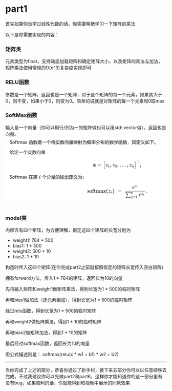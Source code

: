 # part1
首先如果你没学过线性代数的话，你需要稍微学习一下矩阵的乘法

以下是你需要实现的内容：

### 矩阵类
元素类型为float，支持动态加载矩阵和确定矩阵大小，以及矩阵的乘法与加法，矩阵乘法使用常规的O(n^3)复杂度实现即可

### RELU函数
参数是一个矩阵，返回也是一个矩阵，对于这个矩阵的每一个元素，如果其大于0，则不变，如果小于0，则变为0。简单的说就是对矩阵的每一个元素和0取max

### SoftMax函数
输入是一个向量（你可以用行/列为一的矩阵做也可以用std::vector做），返回也是向量。![](imgs/image.png)

### model类
内部含有四个矩阵，为方便理解，假定这四个矩阵的长宽分别为
- weight1: 784 * 500
- bias1: 1 * 500
- weight2: 500 * 10
- bias2: 1 * 10

构造时传入这四个矩阵(在你完成part2之前就按照假定的矩阵长宽传入空白矩阵)

拥有forward方法，传入1 * 784的矩阵，返回长为10的向量

先将输入矩阵和weight1做矩阵乘法，得到长宽为1 * 500的临时矩阵

再和bias1做加法（逐元素相加），得到长宽为1 * 500的临时矩阵

经过relu函数，得到长宽为1 * 500的临时矩阵

再和weight2做矩阵乘法，得到1 * 10的临时矩阵

再和bias2做矩阵加法，得到1 * 10的矩阵

最后经过softmax函数，返回长为10的向量

用公式描述则是： softmax(relu(x * w1 + b1) * w2 + b2)

---
当你完成了上述的部分，恭喜你通过了新手村，接下来五部分你可以以任意顺序去完成，不过我建议你可以先做part2和part6，这样你才能知道你的这一部分里有没有bug，如果顺利的话，你就能得到和视频中展示的同款效果